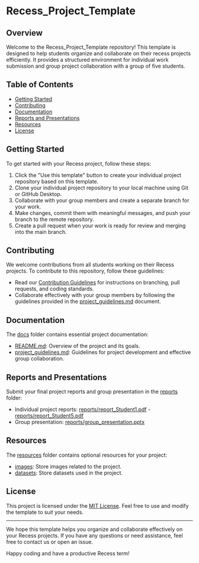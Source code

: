 # Recess_Project_Template

## Overview

Welcome to the Recess_Project_Template repository! This template is designed to help students organize and collaborate on their recess projects efficiently. It provides a structured environment for individual work submission and group project collaboration with a group of five students.

## Table of Contents

- [Getting Started](#getting-started)
- [Contributing](#contributing)
- [Documentation](#documentation)
- [Reports and Presentations](#reports-and-presentations)
- [Resources](#resources)
- [License](#license)

## Getting Started

To get started with your Recess project, follow these steps:

1. Click the "Use this template" button to create your individual project repository based on this template.
2. Clone your individual project repository to your local machine using Git or GitHub Desktop.
3. Collaborate with your group members and create a separate branch for your work.
4. Make changes, commit them with meaningful messages, and push your branch to the remote repository.
5. Create a pull request when your work is ready for review and merging into the main branch.

## Contributing

We welcome contributions from all students working on their Recess projects. To contribute to this repository, follow these guidelines:

- Read our [Contribution Guidelines](CONTRIBUTING.md) for instructions on branching, pull requests, and coding standards.
- Collaborate effectively with your group members by following the guidelines provided in the [project_guidelines.md](docs/project_guidelines.md) document.

## Documentation

The [docs](docs) folder contains essential project documentation:

- [README.md](docs/README.md): Overview of the project and its goals.
- [project_guidelines.md](docs/project_guidelines.md): Guidelines for project development and effective group collaboration.

## Reports and Presentations

Submit your final project reports and group presentation in the [reports](reports) folder:

- Individual project reports: [reports/report_Student1.pdf](reports/report_Student1.pdf) - [reports/report_Student5.pdf](reports/report_Student5.pdf)
- Group presentation: [reports/group_presentation.pptx](reports/group_presentation.pptx)

## Resources

The [resources](resources) folder contains optional resources for your project:

- [images](resources/images): Store images related to the project.
- [datasets](resources/datasets): Store datasets used in the project.

## License

This project is licensed under the [MIT License](LICENSE). Feel free to use and modify the template to suit your needs.

---

We hope this template helps you organize and collaborate effectively on your Recess projects. If you have any questions or need assistance, feel free to contact us or open an issue.

Happy coding and have a productive Recess term!
